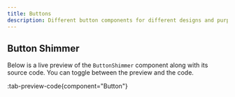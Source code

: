 ```yaml
---
title: Buttons
description: Different button components for different designs and purposes.
---
```


## Button Shimmer

Below is a live preview of the `ButtonShimmer` component along with its source code. You can toggle between the preview and the code.

:tab-preview-code{component="Button"}
